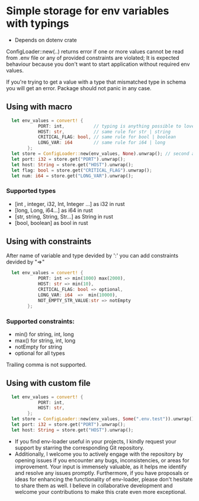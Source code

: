 # Simple storage for env variables with typings

- Depends on dotenv crate

ConfigLoader::new(..) returns error if one or more values cannot be read from .env file or any of provided constraints are violated; 
It is expected behaviour because you don't want to start application without required env values.

If you're trying to get a value with a type that mismatched type in schema you will get an error.
Package should not panic in any case.

## Using with macro
```rust
  let env_values = convert! {
            PORT: int,           // typing is anything possible to lovercase to i32, int, integer: Int,int,INT,Integer,I32,etc..
            HOST: str,           // same rule for str | string       
            CRITICAL_FLAG: bool, // same rule for bool | boolean
            LONG_VAR: i64        // same rule for i64 | long
        };
  let store = ConfigLoader::new(env_values, None).unwrap(); // second arg for custom env file
  let port: i32 = store.get("PORT").unwrap();
  let host: String = store.get("HOST").unwrap();
  let flag: bool = store.get("CRITICAL_FLAG").unwrap();
  let num: i64 = store.get("LONG_VAR").unwrap();
```

### Supported types
- [int , integer, i32, Int, Integer ...]  as i32 in rust
- [long, Long, i64...]                    as i64 in rust
- [str, string, String, Str...]           as String in rust
- [bool, boolean]                         as bool in rust
## Using with constraints
After name of variable and type devided by ':' you can add constraints devided by "=>" 
```rust
  let env_values = convert! {
            PORT: int => min(1000) max(2000),      
            HOST: str => min(10),             
            CRITICAL_FLAG: bool => optional, 
            LONG_VAR: i64  =>  min(10000),  
            NOT_EMPTY_STR_VALUE:str => notEmpty
        };

```
### Supported constraints:
- min() for string, int, long
- max() for string, int, long
- notEmpty for string
- optional for all types

Trailing comma is not supported.
## Using with custom file
```rust
  let env_values = convert! {
            PORT: int,
            HOST: str,  
        };
  let store = ConfigLoader::new(env_values, Some(".env.test")).unwrap();
  let port: i32 = store.get("PORT").unwrap();
  let host: String = store.get("HOST").unwrap();
```

- If you find env-loader useful in your projects, I kindly request your support by starring the corresponding Git repository. 
- Additionally, I welcome you to actively engage with the repository by opening issues if you encounter any bugs, inconsistencies, or areas for improvement. Your input is immensely valuable, as it helps me identify and resolve any issues promptly. Furthermore, if you have proposals or ideas for enhancing the functionality of env-loader, please don't hesitate to share them as well. I believe in collaborative development and welcome your contributions to make this crate even more exceptional.


